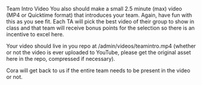 Team Intro Video
You also should make a small 2.5 minute (max) video (MP4 or Quicktime format) that introduces your team.  Again, have fun with this as you see fit.  Each TA will pick the best video of their group to show in class and that team will receive bonus points for the selection so there is an incentive to excel here.

Your video should live in you repo at /admin/videos/teamintro.mp4 (whether or not the video is ever uploaded to YouTube, please get the original asset here in the repo, compressed if necessary).

Cora will get back to us if the entire team needs to be present in the video or not.